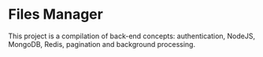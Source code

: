 # Files Manager

This project is a compilation of back-end concepts: authentication, NodeJS, MongoDB, Redis, pagination and background processing.